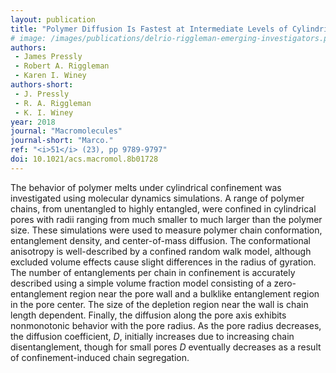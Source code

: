 ```yaml
---
layout: publication
title: "Polymer Diffusion Is Fastest at Intermediate Levels of Cylindrical Confinement"
# image: /images/publications/delrio-riggleman-emerging-investigators.png
authors:
 - James Pressly
 - Robert A. Riggleman
 - Karen I. Winey
authors-short:
 - J. Pressly
 - R. A. Riggleman
 - K. I. Winey
year: 2018
journal: "Macromolecules"
journal-short: "Marco."
ref: "<i>51</i> (23), pp 9789-9797"
doi: 10.1021/acs.macromol.8b01728
---
```


The behavior of polymer melts under cylindrical confinement was investigated
using molecular dynamics simulations. A range of polymer chains, from
unentangled to highly entangled, were confined in cylindrical pores with radii
ranging from much smaller to much larger than the polymer size. These
simulations were used to measure polymer chain conformation, entanglement
density, and center-of-mass diffusion. The conformational anisotropy is
well-described by a confined random walk model, although excluded volume effects
cause slight differences in the radius of gyration. The number of entanglements
per chain in confinement is accurately described using a simple volume fraction
model consisting of a zero-entanglement region near the pore wall and a bulklike
entanglement region in the pore center. The size of the depletion region near
the wall is chain length dependent. Finally, the diffusion along the pore axis
exhibits nonmonotonic behavior with the pore radius. As the pore radius
decreases, the diffusion coefficient, $D$, initially increases due to increasing
chain disentanglement, though for small pores $D$ eventually decreases as a result
of confinement-induced chain segregation.